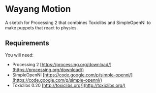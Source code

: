 # Wayang Motion

A sketch for Processing 2 that combines Toxiclibs and SimpleOpenNI to make puppets that react to physics.

## Requirements

You will need:

* Processing 2 [https://processing.org/download/](https://processing.org/download/)
* SimpleOpenNI [https://code.google.com/p/simple-openni/](https://code.google.com/p/simple-openni/)
* Toxiclibs 0.20 [http://toxiclibs.org/](http://toxiclibs.org/)
